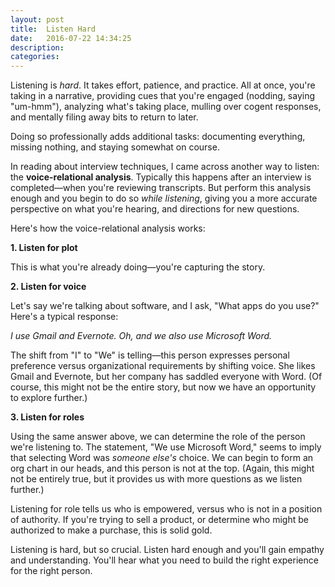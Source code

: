 ```yaml
---
layout: post
title:  Listen Hard
date:   2016-07-22 14:34:25
description:
categories:
---
```

Listening is _hard_. It takes effort, patience, and practice. All at once, you're taking in a narrative, providing cues that you're engaged (nodding, saying "um-hmm"), analyzing what's taking place, mulling over cogent responses, and mentally filing away bits to return to later.

Doing so professionally adds additional tasks: documenting everything, missing nothing, and staying somewhat on course.

In reading about interview techniques, I came across another way to listen: the **voice-relational analysis**. Typically this happens after an interview is completed—when you're reviewing transcripts. But perform this analysis enough and you begin to do so _while listening_, giving you a more accurate perspective on what you're hearing, and directions for new questions.

Here's how the voice-relational analysis works:

**1. Listen for plot**

This is what you're already doing—you're capturing the story.

**2. Listen for voice**

Let's say we're talking about software, and I ask, "What apps do you use?" Here's a typical response:

_I use Gmail and Evernote. Oh, and we also use Microsoft Word._

The shift from "I" to "We" is telling—this person expresses personal preference versus organizational requirements by shifting voice. She likes Gmail and Evernote, but her company has saddled everyone with Word. (Of course, this might not be the entire story, but now we have an opportunity to explore further.)

**3. Listen for roles**

Using the same answer above, we can determine the role of the person we're listening to. The statement, "We use Microsoft Word," seems to imply that selecting Word was _someone else's_ choice. We can begin to form an org chart in our heads, and this person is not at the top. (Again, this might not be entirely true, but it provides us with more questions as we listen further.)

Listening for role tells us who is empowered, versus who is not in a position of authority. If you're trying to sell a product, or determine who might be authorized to make a purchase, this is solid gold.

Listening is hard, but so crucial. Listen hard enough and you'll gain empathy and understanding. You'll hear what you need to build the right experience for the right person.
